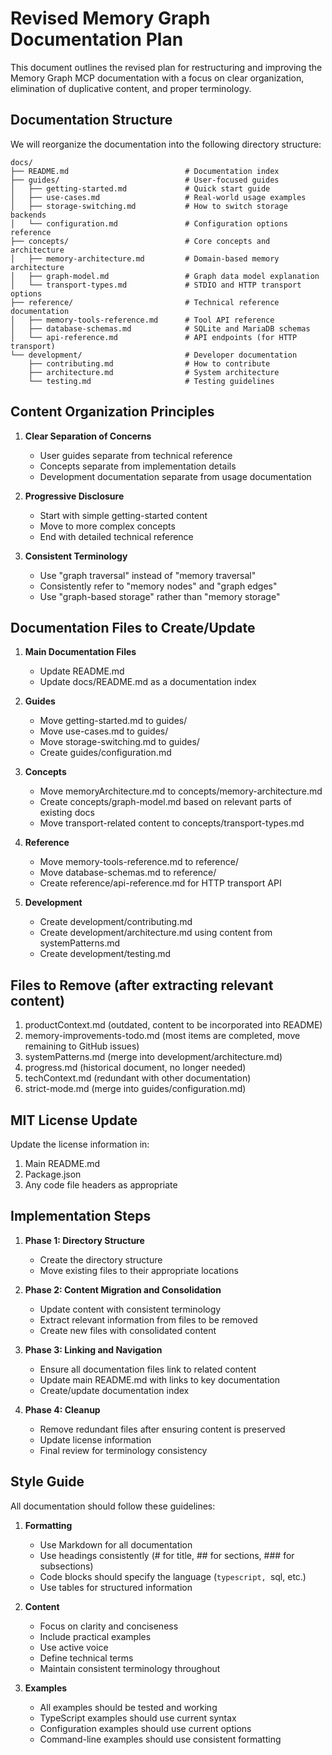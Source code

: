 # Revised Memory Graph Documentation Plan

This document outlines the revised plan for restructuring and improving the Memory Graph MCP documentation with a focus on clear organization, elimination of duplicative content, and proper terminology.

## Documentation Structure

We will reorganize the documentation into the following directory structure:

```
docs/
├── README.md                          # Documentation index
├── guides/                            # User-focused guides
│   ├── getting-started.md             # Quick start guide
│   ├── use-cases.md                   # Real-world usage examples
│   ├── storage-switching.md           # How to switch storage backends
│   └── configuration.md               # Configuration options reference
├── concepts/                          # Core concepts and architecture
│   ├── memory-architecture.md         # Domain-based memory architecture
│   ├── graph-model.md                 # Graph data model explanation
│   └── transport-types.md             # STDIO and HTTP transport options
├── reference/                         # Technical reference documentation
│   ├── memory-tools-reference.md      # Tool API reference
│   ├── database-schemas.md            # SQLite and MariaDB schemas
│   └── api-reference.md               # API endpoints (for HTTP transport)
└── development/                       # Developer documentation
    ├── contributing.md                # How to contribute
    ├── architecture.md                # System architecture
    └── testing.md                     # Testing guidelines
```

## Content Organization Principles

1. **Clear Separation of Concerns**
   - User guides separate from technical reference
   - Concepts separate from implementation details
   - Development documentation separate from usage documentation

2. **Progressive Disclosure**
   - Start with simple getting-started content
   - Move to more complex concepts
   - End with detailed technical reference

3. **Consistent Terminology**
   - Use "graph traversal" instead of "memory traversal"
   - Consistently refer to "memory nodes" and "graph edges"
   - Use "graph-based storage" rather than "memory storage"

## Documentation Files to Create/Update

1. **Main Documentation Files**
   - Update README.md
   - Update docs/README.md as a documentation index

2. **Guides**
   - Move getting-started.md to guides/
   - Move use-cases.md to guides/
   - Move storage-switching.md to guides/
   - Create guides/configuration.md

3. **Concepts**
   - Move memoryArchitecture.md to concepts/memory-architecture.md 
   - Create concepts/graph-model.md based on relevant parts of existing docs
   - Move transport-related content to concepts/transport-types.md

4. **Reference**
   - Move memory-tools-reference.md to reference/
   - Move database-schemas.md to reference/
   - Create reference/api-reference.md for HTTP transport API

5. **Development**
   - Create development/contributing.md
   - Create development/architecture.md using content from systemPatterns.md
   - Create development/testing.md

## Files to Remove (after extracting relevant content)

1. productContext.md (outdated, content to be incorporated into README)
2. memory-improvements-todo.md (most items are completed, move remaining to GitHub issues)
3. systemPatterns.md (merge into development/architecture.md)
4. progress.md (historical document, no longer needed)
5. techContext.md (redundant with other documentation)
6. strict-mode.md (merge into guides/configuration.md)

## MIT License Update

Update the license information in:
1. Main README.md
2. Package.json
3. Any code file headers as appropriate

## Implementation Steps

1. **Phase 1: Directory Structure**
   - Create the directory structure
   - Move existing files to their appropriate locations

2. **Phase 2: Content Migration and Consolidation**
   - Update content with consistent terminology
   - Extract relevant information from files to be removed
   - Create new files with consolidated content

3. **Phase 3: Linking and Navigation**
   - Ensure all documentation files link to related content
   - Update main README.md with links to key documentation
   - Create/update documentation index

4. **Phase 4: Cleanup**
   - Remove redundant files after ensuring content is preserved
   - Update license information
   - Final review for terminology consistency

## Style Guide

All documentation should follow these guidelines:

1. **Formatting**
   - Use Markdown for all documentation
   - Use headings consistently (# for title, ## for sections, ### for subsections)
   - Code blocks should specify the language (```typescript, ```sql, etc.)
   - Use tables for structured information

2. **Content**
   - Focus on clarity and conciseness
   - Include practical examples
   - Use active voice
   - Define technical terms
   - Maintain consistent terminology throughout

3. **Examples**
   - All examples should be tested and working
   - TypeScript examples should use current syntax
   - Configuration examples should use current options
   - Command-line examples should use consistent formatting